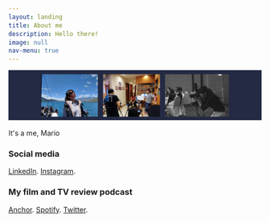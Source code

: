 ```yaml
---
layout: landing
title: About me
description: Hello there!
image: null
nav-menu: true
---
```


<span class="image fit"><img src="assets/images/About me_edit2.jpg" alt="" /></span>

<div>It's a me, Mario</div>

<p><h3>Social media</h3>
<a href="https://www.linkedin.com/in/annabelletxp/">LinkedIn</a>.
<a href="https://www.instagram.com/bellethefreeelf/">Instagram</a>.</p>

<p><h3>My film and TV review podcast</h3>
<a href="https://anchor.fm/tteokshow">Anchor</a>.
<a href="https://open.spotify.com/show/2Jobj5yU9GO76OsrQivkII?si=o0ZaXe70RImBSWiES_a5Yw">Spotify</a>.
<a href="https://twitter.com/TteokShow">Twitter</a>.
</p>